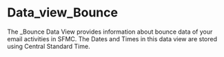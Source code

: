 # Data_view_Bounce
The _Bounce Data View provides information about bounce data of your email activities in SFMC. The Dates and Times in this data view are stored using Central Standard Time.

